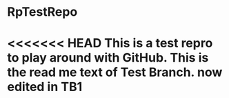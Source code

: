 # RpTestRepo
<<<<<<< HEAD
This is a test repro to play around with GitHub. This is the read me text of Test Branch. now edited in TB1
=======
